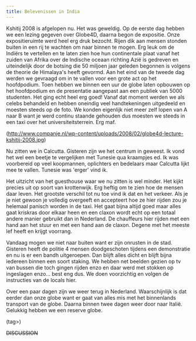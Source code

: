 ```yaml
---
title: Belevenissen in India
---
```

Kshitij 2008 is afgelopen nu. Het was geweldig. Op de eerste dag hebben we een lezing gegeven over Globe4D, daarna begon de expositie. Onze expositieruimte werd heel erg druk bezocht. Rijen dik aan mensen stonden buiten in een rij te wachten om naar binnen te mogen. Erg leuk om de Indiërs te vertellen en te laten zien hoe hun continentale plaat vanaf het zuiden van Afrika over de Indische oceaan richting Azië is gedreven en uiteindelijk door de botsing die 50 miljoen jaar geleden begonnen is volgens de theorie de Himalaya's heeft gevormd. Aan het eind van de tweede dag werden we gevraagd om in te vallen voor een grote act op het hoofdpodium. Toen hebben we binnen een uur de globe laten opbouwen op het hoofdpodium en de presentatie aangepast aan een publiek van 5000 studenten. Het ging echt heel erg goed! Vanaf dat moment werden we als celebs behandeld en hebben oneindig veel handtekeningen uitgedeeld en moesten steeds op de foto. We konden eigenlijk niet meer zelf lopen van A naar B want je werd continu staande gehouden dus moesten we steeds in een taxi over het universiteitsterrein. Erg maf.
 
(http://www.companje.nl/wp-content/uploads/2008/02/globe4d-lecture-kshitij-2008.jpg) 
 
Nu zitten we in Calcutta. Gisteren zijn we het centrum in geweest. Ik vond het wel een beetje te vergelijken met Tunesie qua kraampjes ed. Ik was voorbereid op veel koopmannen, oplichters en bedelaars maar Calcutta lijkt mee te vallen. Tunesie was 'erger' vind ik.

Het uitzicht van het guesthouse waar we nu zitten is wel minder. Het kijkt precies uit op soort van krottenwijk. Erg heftig om te zien hoe de mensen daar leven. Het grootste verschil tot nu toe vind ik dat en het verkeer. Als je je niet gewoon je volledig overgeeft en accepteert hoe ze hier rijden zou je helemaal panisch worden in de taxi. Het gaat bijna altijd goed maar alles gaat kriskras door elkaar heen en een claxon wordt echt op een totaal andere manier gebruikt dan in Nederland. De chauffeurs hier rijden met een hand aan het stuur en met een hand aan de claxon. Degene met het meeste lef heeft en krijgt voorrang.

Vandaag mogen we niet naar buiten want er zijn onrusten in de stad. Gisteren heeft de politie 4 mensen doodgeschoten tijdens een demonstratie en nu is er een bandh uitgeroepen. Dan blijft alles dicht en blijft bijna iedereen binnen een soort staking. We hebben net beelden gezien op tv van bussen die toch gingen rijden enzo en daar werd met stokken op ingeslagen enzo... best eng dus. We doen voorzichtig en volgen de instructies van de locals hier.

Over een paar dagen zijn we weer terug in Nederland. Waarschijnlijk is dat eerder dan onze globe want er gaat van alles mis met het binnenlands transport van de globe. Daarna binnen twee dagen weer door naar Italië. Gelukkig hebben we een reserve globe.



(tag>)


~~DISCUSSION~~
